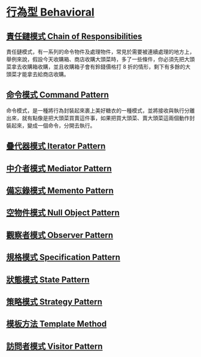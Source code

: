 # [行為型 Behavioral](/DesignPatterns/Behavioral)

## [責任鏈模式 Chain of Responsibilities](/DesignPatterns/Behavioral/ChainOfResponsibilities)
責任鏈模式，有一系列的命令物件及處理物件，常見於需要被連續處理的地方上，舉例來說，假設今天收購箱、商店收購大頭菜時，多了一些條件，你必須先把大頭菜拿去收購箱收購，並且收購箱子會有鈴錢價格打 8 折的情形，剩下有多餘的大頭菜才能拿去給商店收購。

## [命令模式 Command Pattern](/DesignPatterns/Behavioral/CommandPattern)
命令模式，是一種將行為封裝起來裹上美好糖衣的一種模式，並將接收與執行分離出來，就有點像是把大頭菜買賣這件事，如果把買大頭菜、賣大頭菜這兩個動作封裝起來，變成一個命令，分開去執行。

## [疊代器模式 Iterator Pattern](/DesignPatterns/Behavioral/IteratorPattern)


## [中介者模式 Mediator Pattern](/DesignPatterns/Behavioral/MediatorPattern)


## [備忘錄模式 Memento Pattern](/DesignPatterns/Behavioral/MementoPattern)


## [空物件模式 Null Object Pattern](/DesignPatterns/Behavioral/NullObjectPattern)


## [觀察者模式 Observer Pattern](/DesignPatterns/Behavioral/ObserverPattern)


## [規格模式 Specification Pattern](/DesignPatterns/Behavioral/SpecificationPattern)


## [狀態模式 State Pattern](/DesignPatterns/Behavioral/StatePattern)


## [策略模式 Strategy Pattern](/DesignPatterns/Behavioral/StrategyPattern)


## [模板方法 Template Method](/DesignPatterns/Behavioral/TemplateMethod)


## [訪問者模式 Visitor Pattern](/DesignPatterns/Behavioral/VisitorPattern)

